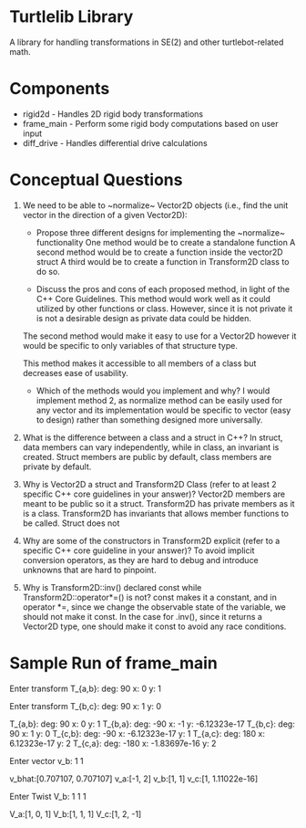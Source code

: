# Turtlelib Library
A library for handling transformations in SE(2) and other turtlebot-related math.

# Components
- rigid2d - Handles 2D rigid body transformations
- frame_main - Perform some rigid body computations based on user input
- diff_drive - Handles differential drive calculations

# Conceptual Questions
1. We need to be able to ~normalize~ Vector2D objects (i.e., find the unit vector in the direction of a given Vector2D):
   - Propose three different designs for implementing the ~normalize~ functionality
    One method would be to create a standalone function
    A second method would be to create a function inside the vector2D struct
    A third would be to create a function in Transform2D class to do so. 

   - Discuss the pros and cons of each proposed method, in light of the C++ Core Guidelines.
   This method would work well as it could utilized by other functions or class. However, since it is not private it is not a desirable design as private data could be hidden. 

   The second method would make it easy to use for a Vector2D however it would be specific to only variables of that structure type.

   This method makes it accessible to all members of a class but decreases ease of usability. 

   - Which of the methods would you implement and why?
   I would implement method 2, as normalize method can be easily used for any vector and its implementation would be specific to vector (easy to design) rather than something designed more universally.  

2. What is the difference between a class and a struct in C++?
In struct, data members can vary independently, while in class, an invariant is created. 
Struct members are public by default, class members are private by default. 

3. Why is Vector2D a struct and Transform2D Class (refer to at least 2 specific C++ core guidelines in your answer)?
Vector2D members are meant to be public so it a struct. Transform2D has private members as it is a class. Transform2D has invariants that allows member functions to be called. Struct does not 


4. Why are some of the constructors in Transform2D explicit (refer to a specific C++ core guideline in your answer)?
To avoid implicit conversion operators, as they are hard to debug and introduce unknowns that are hard to pinpoint. 

5. Why is Transform2D::inv() declared const while Transform2D::operator*=() is not?
const makes it a constant, and in operator *=, since we change the observable state of the variable, we should not make it const. In the case for .inv(), since it returns a Vector2D type, one should make it const to avoid any race conditions.  

# Sample Run of frame_main

Enter transform T_{a,b}:
deg: 90 x: 0 y: 1

Enter transform T_{b,c}:
deg: 90 x: 1 y: 0

T_{a,b}: deg: 90 x: 0 y: 1
T_{b,a}: deg: -90 x: -1 y: -6.12323e-17
T_{b,c}: deg: 90 x: 1 y: 0
T_{c,b}: deg: -90 x: -6.12323e-17 y: 1
T_{a,c}: deg: 180 x: 6.12323e-17 y: 2
T_{c,a}: deg: -180 x: -1.83697e-16 y: 2

Enter vector v_b:
1 1 

v_bhat:[0.707107, 0.707107]
v_a:[-1, 2]
v_b:[1, 1]
v_c:[1, 1.11022e-16]

Enter Twist V_b:
1 1 1

V_a:[1, 0, 1]
V_b:[1, 1, 1]
V_c:[1, 2, -1]